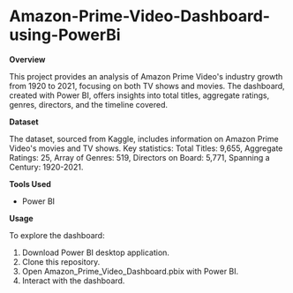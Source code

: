 # Amazon-Prime-Video-Dashboard-using-PowerBi

**Overview**

This project provides an analysis of Amazon Prime Video's industry growth from 1920 to 2021, focusing on both TV shows and movies. The dashboard, created with Power BI, offers insights into total titles, aggregate ratings, genres, directors, and the timeline covered.

**Dataset**

The dataset, sourced from Kaggle, includes information on Amazon Prime Video's movies and TV shows. Key statistics: Total Titles: 9,655, Aggregate Ratings: 25, Array of Genres: 519, Directors on Board: 5,771, Spanning a Century: 1920-2021.

**Tools Used**

- Power BI

**Usage**

To explore the dashboard:

1. Download Power BI desktop application.
2. Clone this repository.
3. Open Amazon_Prime_Video_Dashboard.pbix with Power BI.
4. Interact with the dashboard.
